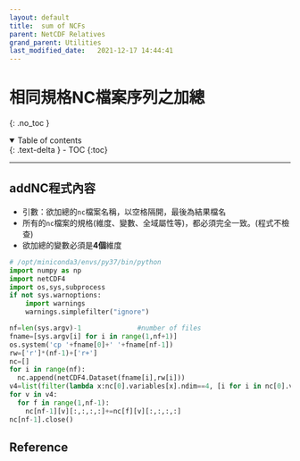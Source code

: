 ```yaml
---
layout: default
title:  sum of NCFs
parent: NetCDF Relatives
grand_parent: Utilities
last_modified_date:   2021-12-17 14:44:41
---
```


# 相同規格NC檔案序列之加總
{: .no_toc }

<details open markdown="block">
  <summary>
    Table of contents
  </summary>
  {: .text-delta }
- TOC
{:toc}
</details>

---
## addNC程式內容
- 引數：欲加總的`nc`檔案名稱，以空格隔開，最後為結果檔名
- 所有的`nc`檔案的規格(維度、變數、全域屬性等)，都必須完全一致。(程式不檢查)
- 欲加總的變數必須是**4個**維度

```python
# /opt/miniconda3/envs/py37/bin/python
import numpy as np
import netCDF4
import os,sys,subprocess
if not sys.warnoptions:
    import warnings
    warnings.simplefilter("ignore")

nf=len(sys.argv)-1              #number of files
fname=[sys.argv[i] for i in range(1,nf+1)]
os.system('cp '+fname[0]+' '+fname[nf-1])
rw=['r']*(nf-1)+['r+']
nc=[]
for i in range(nf):
  nc.append(netCDF4.Dataset(fname[i],rw[i]))
v4=list(filter(lambda x:nc[0].variables[x].ndim==4, [i for i in nc[0].variables]))
for v in v4:
  for f in range(1,nf-1):
    nc[nf-1][v][:,:,:,:]+=nc[f][v][:,:,:,:]
nc[nf-1].close()
```

## Reference

